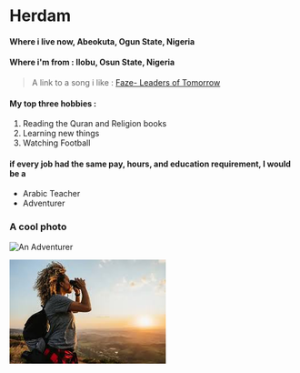 # Herdam

#### Where i live now, Abeokuta, Ogun State, Nigeria

#### Where i'm from : Ilobu, Osun State, Nigeria

> A link to a song i like : [Faze- Leaders of Tomorrow](https://www.youtube.com/watch?v=BXLKxhO1WF8)

#### My top three hobbies :

1. Reading the Quran and Religion books
2. Learning new things
3. Watching Football

#### if every job had the same pay, hours, and education requirement, I would be a

- Arabic Teacher
- Adventurer

### A cool photo
![An Adventurer](https://plus.unsplash.com/premium_photo-1661902268742-7cfdaffdfe6b?q=80&w=1311&auto=format&fit=crop&ixlib=rb-4.0.3&ixid=M3wxMjA3fDB8MHxwaG90by1wYWdlfHx8fGVufDB8fHx8fA%3D%3D)

![An Adventurer](image/adventure-images.jpg)